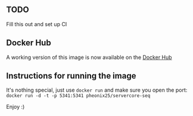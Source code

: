 ## TODO

Fill this out and set up CI

## Docker Hub
A working version of this image is now available on the [Docker Hub](https://hub.docker.com/r/pheonix25/servercore-seq/)

## Instructions for running the image
It's nothing special, just use `docker run` and make sure you open the port:
`docker run -d -t -p 5341:5341 pheonix25/servercore-seq`

Enjoy :)